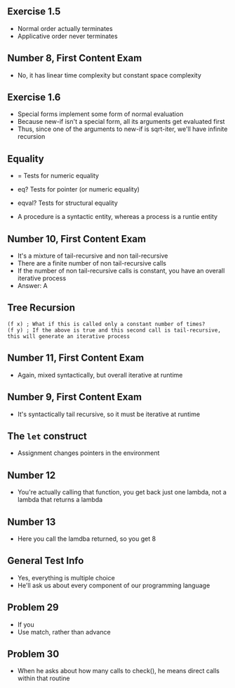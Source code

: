 

## Exercise 1.5
- Normal order actually terminates
- Applicative order never terminates

## Number 8, First Content Exam
- No, it has linear time complexity but constant space complexity

## Exercise 1.6
- Special forms implement some form of normal evaluation
- Because new-if isn't a special form, all its arguments get evaluated first
- Thus, since one of the arguments to new-if is sqrt-iter, we'll have infinite recursion

## Equality
- = Tests for numeric equality
- eq? Tests for pointer (or numeric equality)
- eqval? Tests for structural equality

- A procedure is a syntactic entity, whereas a process is a runtie entity

## Number 10, First Content Exam
- It's a mixture of tail-recursive and non tail-recursive
- There are a finite number of non tail-recursive calls
- If the number of non tail-recursive calls is constant, you have an overall iterative process
- Answer: A


## Tree Recursion

```
(f x) ; What if this is called only a constant number of times?
(f y) ; If the above is true and this second call is tail-recursive, this will generate an iterative process
```

## Number 11, First Content Exam
- Again, mixed syntactically, but overall iterative at runtime


## Number 9, First Content Exam
- It's syntactically tail recursive, so it must be iterative at runtime

## The `let` construct
- Assignment changes pointers in the environment

## Number 12
- You're actually calling that function, you get back just one lambda, not a lambda that returns a lambda

## Number 13
- Here you call the lamdba returned, so you get 8

## General Test Info
- Yes, everything is multiple choice
- He'll ask us about every component of our programming language

## Problem 29
- If you
- Use match, rather than advance

## Problem 30
- When he asks about how many calls to check(), he means direct calls within that routine


